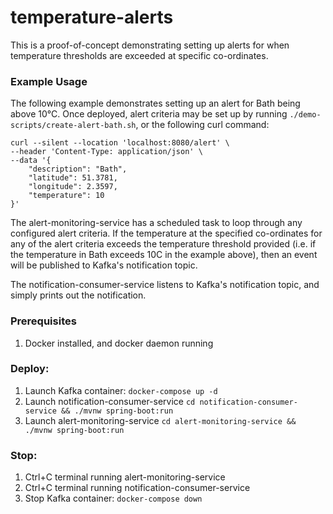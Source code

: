 # temperature-alerts
This is a proof-of-concept demonstrating setting up alerts for when temperature thresholds are exceeded at specific co-ordinates.

### Example Usage
The following example demonstrates setting up an alert for Bath being above 10°C.
Once deployed, alert criteria may be set up by running `./demo-scripts/create-alert-bath.sh`, or the following curl command:
```
curl --silent --location 'localhost:8080/alert' \
--header 'Content-Type: application/json' \
--data '{
    "description": "Bath",
    "latitude": 51.3781,
    "longitude": 2.3597,
    "temperature": 10
}'
```
The alert-monitoring-service has a scheduled task to loop through any configured alert criteria. If the
temperature at the specified co-ordinates for any of the alert criteria exceeds the temperature threshold provided (i.e. if the temperature
in Bath exceeds 10C in the example above), then an event will be published to Kafka's notification topic.

The notification-consumer-service listens to Kafka's notification topic, and simply prints out the notification.

### Prerequisites
1. Docker installed, and docker daemon running

### Deploy:
1. Launch Kafka container: `docker-compose up -d`
2. Launch notification-consumer-service `cd notification-consumer-service && ./mvnw spring-boot:run`
3. Launch alert-monitoring-service `cd alert-monitoring-service && ./mvnw spring-boot:run`

### Stop:
1. Ctrl+C terminal running alert-monitoring-service
2. Ctrl+C terminal running notification-consumer-service
3. Stop Kafka container: `docker-compose down`